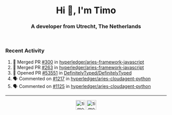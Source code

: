 <h1 align="center">Hi 👋, I'm Timo</h1>
<h3 align="center">A developer from Utrecht, The Netherlands</h3>
<br/>
<!-- https://github.com/rahuldkjain/github-profile-readme-generator --!>

<!--  <p align="left"><img src="https://github-readme-stats.vercel.app/api?username=timoglastra&show_icons=true&count_private=true&" alt="timoglastra" /></p> --!>

<!--
Github language stats
<p align="left"><img src="https://github-readme-stats.vercel.app/api/top-langs/?username=timoglastra&layout=compact" alt="timoglastra" /><p>
-->

<!-- Codestats language stats -->
<!-- <p align="left"><img src="https://codestats-readme.vercel.app/api/top-langs/?username=timoglastra&layout=compact&language_count=12" alt="timoglastra" /><p>    --!>
  
<h3>Recent Activity</h3>

<!--START_SECTION:activity-->
1. 🎉 Merged PR [#300](https://github.com/hyperledger/aries-framework-javascript/pull/300) in [hyperledger/aries-framework-javascript](https://github.com/hyperledger/aries-framework-javascript)
2. 🎉 Merged PR [#263](https://github.com/hyperledger/aries-framework-javascript/pull/263) in [hyperledger/aries-framework-javascript](https://github.com/hyperledger/aries-framework-javascript)
3. 💪 Opened PR [#53551](https://github.com/DefinitelyTyped/DefinitelyTyped/pull/53551) in [DefinitelyTyped/DefinitelyTyped](https://github.com/DefinitelyTyped/DefinitelyTyped)
4. 🗣 Commented on [#1217](https://github.com/hyperledger/aries-cloudagent-python/issues/1217) in [hyperledger/aries-cloudagent-python](https://github.com/hyperledger/aries-cloudagent-python)
5. 🗣 Commented on [#1125](https://github.com/hyperledger/aries-cloudagent-python/issues/1125) in [hyperledger/aries-cloudagent-python](https://github.com/hyperledger/aries-cloudagent-python)
<!--END_SECTION:activity-->

---

<p align="center">
<a href="https://twitter.com/timoglastra" target="blank"><img align="center" src="https://cdn.jsdelivr.net/npm/simple-icons@3.0.1/icons/twitter.svg" alt="timoglastra" height="30" width="30" /></a>
<a href="https://linkedin.com/in/timoglastra" target="blank"><img align="center" src="https://cdn.jsdelivr.net/npm/simple-icons@3.0.1/icons/linkedin.svg" alt="timoglastra" height="30" width="30" /></a>
</p>



